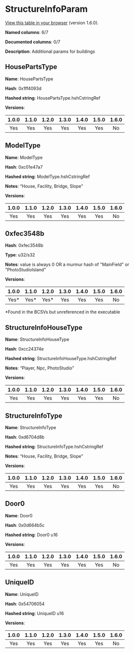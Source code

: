 # StructureInfoParam
[View this table in your browser](StructureInfoParam-value.md) (version 1.6.0).

**Named columns**: 6/7

**Documented columns**: 0/7

**Description**: Additional params for buildings
## HousePartsType

**Name**: HousePartsType

**Hash**: 0x1ff4093d

**Hashed string**: HousePartsType.hshCstringRef

**Versions**: 

 | 1.0.0 | 1.1.0 | 1.2.0 | 1.3.0 | 1.4.0 | 1.5.0 | 1.6.0
|:--:|:--:|:--:|:--:|:--:|:--:|:--:|
| Yes | Yes | Yes | Yes | Yes | Yes | No| 


## ModelType

**Name**: ModelType

**Hash**: 0xc01e47a7

**Hashed string**: ModelType.hshCstringRef

**Notes**: “House, Facility, Bridge, Slope"

**Versions**: 

 | 1.0.0 | 1.1.0 | 1.2.0 | 1.3.0 | 1.4.0 | 1.5.0 | 1.6.0
|:--:|:--:|:--:|:--:|:--:|:--:|:--:|
| Yes | Yes | Yes | Yes | Yes | Yes | No| 


## 0xfec3548b

**Hash**: 0xfec3548b

**Type**: u32/s32

**Notes**: value is always 0 OR a murmur hash of "MainField" or "PhotoStudioIsland"

**Versions**: 

 | 1.0.0 | 1.1.0 | 1.2.0 | 1.3.0 | 1.4.0 | 1.5.0 | 1.6.0
|:--:|:--:|:--:|:--:|:--:|:--:|:--:|
| Yes* | Yes* | Yes* | Yes | Yes | Yes | No| 

*Found in the BCSVs but unreferenced in the executable

## StructureInfoHouseType

**Name**: StructureInfoHouseType

**Hash**: 0xcc24374e

**Hashed string**: StructureInfoHouseType.hshCstringRef

**Notes**: “Player, Npc, PhotoStudio"

**Versions**: 

 | 1.0.0 | 1.1.0 | 1.2.0 | 1.3.0 | 1.4.0 | 1.5.0 | 1.6.0
|:--:|:--:|:--:|:--:|:--:|:--:|:--:|
| Yes | Yes | Yes | Yes | Yes | Yes | No| 


## StructureInfoType

**Name**: StructureInfoType

**Hash**: 0xd6704d8b

**Hashed string**: StructureInfoType.hshCstringRef

**Notes**: “House, Facility, Bridge, Slope"

**Versions**: 

 | 1.0.0 | 1.1.0 | 1.2.0 | 1.3.0 | 1.4.0 | 1.5.0 | 1.6.0
|:--:|:--:|:--:|:--:|:--:|:--:|:--:|
| Yes | Yes | Yes | Yes | Yes | Yes | No| 


## Door0

**Name**: Door0

**Hash**: 0x0d664b5c

**Hashed string**: Door0 u16

**Versions**: 

 | 1.0.0 | 1.1.0 | 1.2.0 | 1.3.0 | 1.4.0 | 1.5.0 | 1.6.0
|:--:|:--:|:--:|:--:|:--:|:--:|:--:|
| Yes | Yes | Yes | Yes | Yes | Yes | No| 


## UniqueID

**Name**: UniqueID

**Hash**: 0x54706054

**Hashed string**: UniqueID u16

**Versions**: 

 | 1.0.0 | 1.1.0 | 1.2.0 | 1.3.0 | 1.4.0 | 1.5.0 | 1.6.0
|:--:|:--:|:--:|:--:|:--:|:--:|:--:|
| Yes | Yes | Yes | Yes | Yes | Yes | No| 


